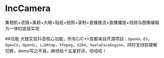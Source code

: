 # IncCamera
集相机+滤镜+美颜+大眼+贴纸+拍照+录制+直播推流+直播播放+视频与图像编辑为一体的底层实现

##功能
大致实现抖音核心功能，所有C/C++库都来自开源项目：`OpenGL-ES`，`OpenCV`，`OpenSL`，`LibRtmp`，`FFmpeg`，`X264`，`SeetaFaceEngine`，同时支持软硬解切换，demo写之不易，麻烦给个五星好评，哈哈哈！

